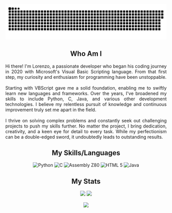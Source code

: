 <img width="1000" src="github-snake.svg" alt="snake"/>

<h2 align="center">Who Am I</h2>

<div align="justify">
  <label style="display:block;">
    Hi there! I'm Lorenzo, a passionate developer who began his coding journey in 2020 with Microsoft's Visual Basic Scripting language. From that first step, my curiosity and enthusiasm for programming have been unstoppable.
    </br></br>
    Starting with VBScript gave me a solid foundation, enabling me to swiftly learn new languages and frameworks. Over the years, I've broadened my skills to include Python, C, Java, and various other development technologies. I believe my     relentless pursuit of knowledge and continuous improvement truly set me apart in the field.
    </br></br>
    I thrive on solving complex problems and constantly seek out challenging projects to push my skills further. No matter the project, I bring dedication, creativity, and a keen eye for detail to every task. While my perfectionism can be      a double-edged sword, it undoubtedly leads to outstanding results.
  </label>
</div>

###

<h2 align="center">My Skills/Languages</h2>
<div align="center" text-align="justify" text-justify="inter-word">
  
  <img src="https://cdn.jsdelivr.net/gh/devicons/devicon/icons/python/python-original.svg" height="150" alt="Python"/>
  <img src="https://cdn.jsdelivr.net/gh/devicons/devicon/icons/c/c-line.svg" height="150" alt="C"/>
  <img src="https://user-images.githubusercontent.com/103866722/177873824-ac727cae-29d5-406d-87de-93bb2bf21f02.png" height="150" alt="Assembly Z80"/>
  <img src="https://upload.wikimedia.org/wikipedia/commons/3/38/HTML5_Badge.svg" height="150" alt="HTML 5"/>
  <img src="https://cdn.jsdelivr.net/gh/devicons/devicon/icons/java/java-plain.svg" height="150" alt="Java"/>
  
</div>

###

<h2 align="center">My Stats</h2>
<div align="center">
  <img src="https://github-readme-stats.vercel.app/api?username=LorenBll&show_icons=false&theme=github_dark&hide_border=false&layout=compact" height="200"/>
  <img src="https://github-readme-stats.vercel.app/api/top-langs/?username=LorenBll&theme=github_dark&hide_border=false&layout=compact" height="200"/>
</div>

</br>

<div align="center">
  <img src="https://komarev.com/ghpvc/?username=LorenBll&color=red&style=for-the-badge&label=PROFILE+VIEWS"/>
</div>
